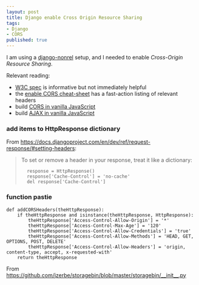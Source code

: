 ```yaml
---
layout: post
title: Django enable Cross Origin Resource Sharing
tags:
- Django
- CORS
published: true
---
```

I am using a [django-nonrel](https://github.com/django-nonrel/django)
setup, and I needed to enable _Cross-Origin Resource Sharing_.

Relevant reading:

- [W3C spec](http://www.w3.org/TR/cors/) is informative but not immediately helpful
- the [enable CORS cheat-sheet](http://enable-cors.org/) has a fast-action listing of relevant headers
- build [CORS in vanilla JavaScript](http://www.nczonline.net/blog/2010/05/25/cross-domain-ajax-with-cross-origin-resource-sharing/)
- build [AJAX in vanilla JavaScript](http://www.xul.fr/en-xml-ajax.html)


### add items to HttpResponse dictionary

From <https://docs.djangoproject.com/en/dev/ref/request-response/#setting-headers>:
>To set or remove a header in your response, treat it like a dictionary:
> 
>       response = HttpResponse()
>       response['Cache-Control'] = 'no-cache'
>       del response['Cache-Control']
> 


### function pastie

    def addCORSHeaders(theHttpResponse):
        if theHttpResponse and isinstance(theHttpResponse, HttpResponse):
            theHttpResponse['Access-Control-Allow-Origin'] = '*'
            theHttpResponse['Access-Control-Max-Age'] = '120'
            theHttpResponse['Access-Control-Allow-Credentials'] = 'true'
            theHttpResponse['Access-Control-Allow-Methods'] = 'HEAD, GET, OPTIONS, POST, DELETE'
            theHttpResponse['Access-Control-Allow-Headers'] = 'origin, content-type, accept, x-requested-with'
        return theHttpResponse

From <https://github.com/jzerbe/storagebin/blob/master/storagebin/__init__.py> 
